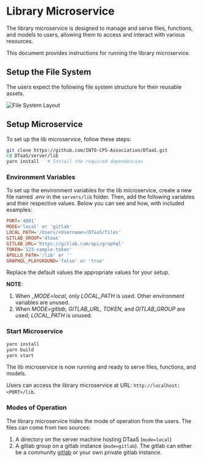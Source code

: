 # Library Microservice

The library microservice is designed to manage and serve files, functions, and models to users, allowing them to access and interact with various resources.

This document provides instructions for running the library microservice.

## Setup the File System

The users expect the following file system structure for their reusable assets.

![File System Layout](/admin/servers/lib/file-system-layout.png)
## Setup Microservice

To set up the lib microservice, follow these steps:

```sh
git clone https://github.com/INTO-CPS-Association/DTaaS.git
cd DTaaS/server/lib
yarn install   # Install the required dependencies
```

### Environment Variables

To set up the environment variables for the lib microservice, create a new file named _.env_ in the `servers/lib` folder. Then, add the following variables and their respective values. Below you can see and how, with included examples:

```ini
PORT='4001'
MODE='local' or 'gitlab'
LOCAL_PATH='/Users/<Username>/DTaaS/files'
GITLAB_GROUP='dtaas'
GITLAB_URL='https://gitlab.com/api/graphql'
TOKEN='123-sample-token'
APOLLO_PATH='/lib' or ''
GRAPHQL_PLAYGROUND='false' or 'true'
```

Replace the default values the appropriate values for your setup.

**NOTE**:

1. When \__MODE=local_, only _LOCAL_PATH_ is used. Other environment variables are unused.
1. When _MODE=gitlab_, _GITLAB_URL, TOKEN_, and _GITLAB_GROUP_ are used; _LOCAL_PATH_ is unused.

### Start Microservice

```bash
yarn install
yarn build
yarn start
```

The lib microservice is now running and ready to serve files, functions, and models.

Users can access the library microservice at URL: `http://localhost:<PORT>/lib`.


### Modes of Operation

The library microservice hides the mode of operation from the users. The files can come from two sources:

1. A directory on the server machine hosting DTaaS (`mode=local`)
1. A gitlab group on a gitlab instance (`mode=gitlab`). The gitlab can either be a community [gitlab](gitlab.com) or your own private gitlab instance.